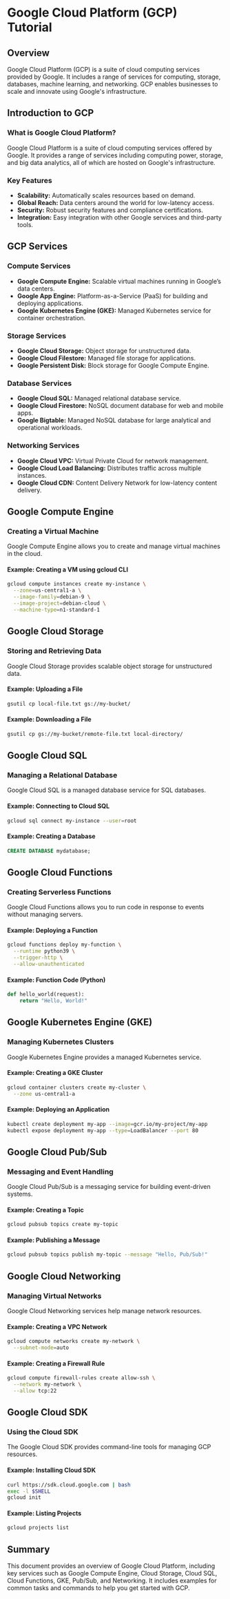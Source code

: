 # Google Cloud Platform (GCP) Tutorial

## Overview

Google Cloud Platform (GCP) is a suite of cloud computing services provided by Google. It includes a range of services for computing, storage, databases, machine learning, and networking. GCP enables businesses to scale and innovate using Google's infrastructure.

## Introduction to GCP

### What is Google Cloud Platform?

Google Cloud Platform is a suite of cloud computing services offered by Google. It provides a range of services including computing power, storage, and big data analytics, all of which are hosted on Google's infrastructure.

### Key Features

- **Scalability:** Automatically scales resources based on demand.
- **Global Reach:** Data centers around the world for low-latency access.
- **Security:** Robust security features and compliance certifications.
- **Integration:** Easy integration with other Google services and third-party tools.

## GCP Services

### Compute Services

- **Google Compute Engine:** Scalable virtual machines running in Google’s data centers.
- **Google App Engine:** Platform-as-a-Service (PaaS) for building and deploying applications.
- **Google Kubernetes Engine (GKE):** Managed Kubernetes service for container orchestration.

### Storage Services

- **Google Cloud Storage:** Object storage for unstructured data.
- **Google Cloud Filestore:** Managed file storage for applications.
- **Google Persistent Disk:** Block storage for Google Compute Engine.

### Database Services

- **Google Cloud SQL:** Managed relational database service.
- **Google Cloud Firestore:** NoSQL document database for web and mobile apps.
- **Google Bigtable:** Managed NoSQL database for large analytical and operational workloads.

### Networking Services

- **Google Cloud VPC:** Virtual Private Cloud for network management.
- **Google Cloud Load Balancing:** Distributes traffic across multiple instances.
- **Google Cloud CDN:** Content Delivery Network for low-latency content delivery.

## Google Compute Engine

### Creating a Virtual Machine

Google Compute Engine allows you to create and manage virtual machines in the cloud.

#### Example: Creating a VM using gcloud CLI

```bash
gcloud compute instances create my-instance \
  --zone=us-central1-a \
  --image-family=debian-9 \
  --image-project=debian-cloud \
  --machine-type=n1-standard-1
```

## Google Cloud Storage

### Storing and Retrieving Data

Google Cloud Storage provides scalable object storage for unstructured data.

#### Example: Uploading a File

```bash
gsutil cp local-file.txt gs://my-bucket/
```

#### Example: Downloading a File

```bash
gsutil cp gs://my-bucket/remote-file.txt local-directory/
```

## Google Cloud SQL

### Managing a Relational Database

Google Cloud SQL is a managed database service for SQL databases.

#### Example: Connecting to Cloud SQL

```bash
gcloud sql connect my-instance --user=root
```

#### Example: Creating a Database

```sql
CREATE DATABASE mydatabase;
```

## Google Cloud Functions

### Creating Serverless Functions

Google Cloud Functions allows you to run code in response to events without managing servers.

#### Example: Deploying a Function

```bash
gcloud functions deploy my-function \
  --runtime python39 \
  --trigger-http \
  --allow-unauthenticated
```

#### Example: Function Code (Python)

```python
def hello_world(request):
    return "Hello, World!"
```

## Google Kubernetes Engine (GKE)

### Managing Kubernetes Clusters

Google Kubernetes Engine provides a managed Kubernetes service.

#### Example: Creating a GKE Cluster

```bash
gcloud container clusters create my-cluster \
  --zone us-central1-a
```

#### Example: Deploying an Application

```bash
kubectl create deployment my-app --image=gcr.io/my-project/my-app
kubectl expose deployment my-app --type=LoadBalancer --port 80
```

## Google Cloud Pub/Sub

### Messaging and Event Handling

Google Cloud Pub/Sub is a messaging service for building event-driven systems.

#### Example: Creating a Topic

```bash
gcloud pubsub topics create my-topic
```

#### Example: Publishing a Message

```bash
gcloud pubsub topics publish my-topic --message "Hello, Pub/Sub!"
```

## Google Cloud Networking

### Managing Virtual Networks

Google Cloud Networking services help manage network resources.

#### Example: Creating a VPC Network

```bash
gcloud compute networks create my-network \
  --subnet-mode=auto
```

#### Example: Creating a Firewall Rule

```bash
gcloud compute firewall-rules create allow-ssh \
  --network my-network \
  --allow tcp:22
```

## Google Cloud SDK

### Using the Cloud SDK

The Google Cloud SDK provides command-line tools for managing GCP resources.

#### Example: Installing Cloud SDK

```bash
curl https://sdk.cloud.google.com | bash
exec -l $SHELL
gcloud init
```

#### Example: Listing Projects

```bash
gcloud projects list
```

## Summary

This document provides an overview of Google Cloud Platform, including key services such as Google Compute Engine, Cloud Storage, Cloud SQL, Cloud Functions, GKE, Pub/Sub, and Networking. It includes examples for common tasks and commands to help you get started with GCP.